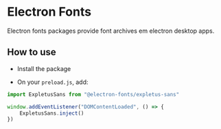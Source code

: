 # Electron Fonts

Electron fonts packages provide font archives em electron desktop apps.

## How to use

* Install the package

* On your `preload.js`, add:

```ts
import ExpletusSans from "@electron-fonts/expletus-sans"

window.addEventListener("DOMContentLoaded", () => {
    ExpletusSans.inject()
})
```